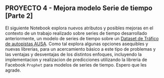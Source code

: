 ## PROYECTO 4 - Mejora modelo Serie de tiempo [Parte 2]

El siguiente Notebook explora nuevos atributos y posibles mejoras en el contexto de un trabajo realizado sobre series de tiempo desarrollado anteriormente, un modelo de series de tiempo sobre un [Dataset de Tráfico de autopistas AUSA](https://data.buenosaires.gob.ar/dataset/flujo-vehicular-por-unidades-peaje-ausa). Como tal explora algunas opciones asequibles y nuevas librerias, para un acercamiento básico a este tipo de problemas y las ventajas y desventajas de los distintos enfoques, incluyendo la implementacion y realizacion de predicciones utilizando la libreria de Facebook `Prophet` para modelos de series de tiempo. Espero que les agrade.
